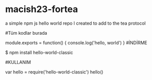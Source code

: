 # macish23-fortea
a simple npm js hello world repo I created to add to the tea protocol

#Tüm kodlar burada

module.exports = function() {
  console.log('hello, world')
}
#İNDİRME

$ npm install hello-world-classic

#KULLANIM

var hello = require('hello-world-classic')
hello()
